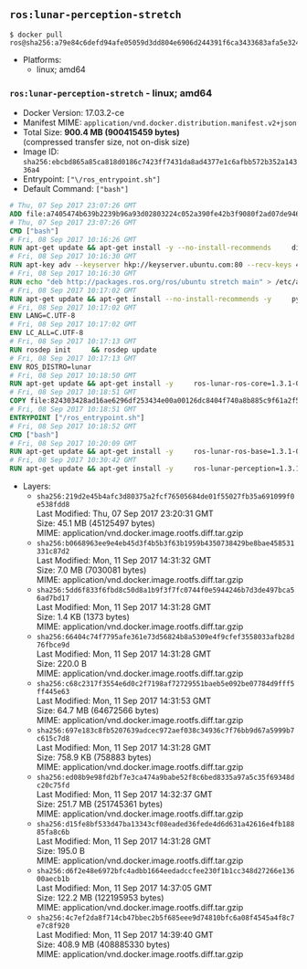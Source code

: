 ## `ros:lunar-perception-stretch`

```console
$ docker pull ros@sha256:a79e84c6defd94afe05059d3dd804e6906d244391f6ca3433683afa5e324a067
```

-	Platforms:
	-	linux; amd64

### `ros:lunar-perception-stretch` - linux; amd64

-	Docker Version: 17.03.2-ce
-	Manifest MIME: `application/vnd.docker.distribution.manifest.v2+json`
-	Total Size: **900.4 MB (900415459 bytes)**  
	(compressed transfer size, not on-disk size)
-	Image ID: `sha256:ebcbd865a85ca818d0186c7423ff7431da8ad4377e1c6afbb572b352a14336a4`
-	Entrypoint: `["\/ros_entrypoint.sh"]`
-	Default Command: `["bash"]`

```dockerfile
# Thu, 07 Sep 2017 23:07:26 GMT
ADD file:a7405474b639b2239b96a93d02803224c052a390fe42b3f9080f2ad07de94640 in / 
# Thu, 07 Sep 2017 23:07:26 GMT
CMD ["bash"]
# Fri, 08 Sep 2017 10:16:26 GMT
RUN apt-get update && apt-get install -y --no-install-recommends     dirmngr     gnupg2     && rm -rf /var/lib/apt/lists/*
# Fri, 08 Sep 2017 10:16:30 GMT
RUN apt-key adv --keyserver hkp://keyserver.ubuntu.com:80 --recv-keys 421C365BD9FF1F717815A3895523BAEEB01FA116
# Fri, 08 Sep 2017 10:16:30 GMT
RUN echo "deb http://packages.ros.org/ros/ubuntu stretch main" > /etc/apt/sources.list.d/ros-latest.list
# Fri, 08 Sep 2017 10:17:02 GMT
RUN apt-get update && apt-get install --no-install-recommends -y     python-rosdep     python-rosinstall     python-vcstools     && rm -rf /var/lib/apt/lists/*
# Fri, 08 Sep 2017 10:17:02 GMT
ENV LANG=C.UTF-8
# Fri, 08 Sep 2017 10:17:02 GMT
ENV LC_ALL=C.UTF-8
# Fri, 08 Sep 2017 10:17:13 GMT
RUN rosdep init     && rosdep update
# Fri, 08 Sep 2017 10:17:13 GMT
ENV ROS_DISTRO=lunar
# Fri, 08 Sep 2017 10:18:50 GMT
RUN apt-get update && apt-get install -y     ros-lunar-ros-core=1.3.1-0*     && rm -rf /var/lib/apt/lists/*
# Fri, 08 Sep 2017 10:18:51 GMT
COPY file:824303428ad16ae6296df253434e00a00126dc8404f740a8b885c9f61a2f5fcb in / 
# Fri, 08 Sep 2017 10:18:51 GMT
ENTRYPOINT ["/ros_entrypoint.sh"]
# Fri, 08 Sep 2017 10:18:52 GMT
CMD ["bash"]
# Fri, 08 Sep 2017 10:20:09 GMT
RUN apt-get update && apt-get install -y     ros-lunar-ros-base=1.3.1-0*     && rm -rf /var/lib/apt/lists/*
# Fri, 08 Sep 2017 10:30:42 GMT
RUN apt-get update && apt-get install -y     ros-lunar-perception=1.3.1-0*     && rm -rf /var/lib/apt/lists/*
```

-	Layers:
	-	`sha256:219d2e45b4afc3d80375a2fcf76505684de01f55027fb35a691099f0e538fdd8`  
		Last Modified: Thu, 07 Sep 2017 23:20:31 GMT  
		Size: 45.1 MB (45125497 bytes)  
		MIME: application/vnd.docker.image.rootfs.diff.tar.gzip
	-	`sha256:b0668963ee9e4eb45d3f4b5b3f63b1959b4350738429be8bae458531331c87d2`  
		Last Modified: Mon, 11 Sep 2017 14:31:32 GMT  
		Size: 7.0 MB (7030081 bytes)  
		MIME: application/vnd.docker.image.rootfs.diff.tar.gzip
	-	`sha256:5dd6f833f6fbd8c50d8a1b9f3f7fc0744f0e5944246b7d3de497bca56ad7bd17`  
		Last Modified: Mon, 11 Sep 2017 14:31:28 GMT  
		Size: 1.4 KB (1373 bytes)  
		MIME: application/vnd.docker.image.rootfs.diff.tar.gzip
	-	`sha256:66404c74f7795afe361e73d56824b8a5309e4f9cfef3558033afb28d76fbce9d`  
		Last Modified: Mon, 11 Sep 2017 14:31:28 GMT  
		Size: 220.0 B  
		MIME: application/vnd.docker.image.rootfs.diff.tar.gzip
	-	`sha256:c68c2317f3554e6d0c2f7198af72729551baeb5e092be07784d9fff5ff445e63`  
		Last Modified: Mon, 11 Sep 2017 14:31:53 GMT  
		Size: 64.7 MB (64672566 bytes)  
		MIME: application/vnd.docker.image.rootfs.diff.tar.gzip
	-	`sha256:697e183c8fb5207639adcec972aef038c34936c7f76bb9d67a5999b7c615c7d8`  
		Last Modified: Mon, 11 Sep 2017 14:31:28 GMT  
		Size: 758.9 KB (758883 bytes)  
		MIME: application/vnd.docker.image.rootfs.diff.tar.gzip
	-	`sha256:ed08b9e98fd2bf7e3ca474a9babe52f8c6bed8335a97a5c35f69348dc20c75fd`  
		Last Modified: Mon, 11 Sep 2017 14:32:37 GMT  
		Size: 251.7 MB (251745361 bytes)  
		MIME: application/vnd.docker.image.rootfs.diff.tar.gzip
	-	`sha256:d15fe8bf533d47ba13343cf08eaded36fede4d6d631a42616e4fb18885fa8c6b`  
		Last Modified: Mon, 11 Sep 2017 14:31:28 GMT  
		Size: 195.0 B  
		MIME: application/vnd.docker.image.rootfs.diff.tar.gzip
	-	`sha256:d6f2e48e6972bfc4adbb1664eedadccfee230f1b1cc348d27266e13600aecb1b`  
		Last Modified: Mon, 11 Sep 2017 14:37:05 GMT  
		Size: 122.2 MB (122195953 bytes)  
		MIME: application/vnd.docker.image.rootfs.diff.tar.gzip
	-	`sha256:4c7ef2da8f714cb47bbec2b5f685eee9d74810bfc6a08f4545a4f8c7e7c8f920`  
		Last Modified: Mon, 11 Sep 2017 14:39:40 GMT  
		Size: 408.9 MB (408885330 bytes)  
		MIME: application/vnd.docker.image.rootfs.diff.tar.gzip
